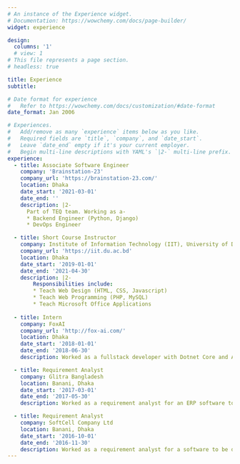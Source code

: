 ```yaml
---
# An instance of the Experience widget.
# Documentation: https://wowchemy.com/docs/page-builder/
widget: experience

design:
  columns: '1'
  # view: 1
# This file represents a page section.
# headless: true

title: Experience
subtitle:

# Date format for experience
#   Refer to https://wowchemy.com/docs/customization/#date-format
date_format: Jan 2006

# Experiences.
#   Add/remove as many `experience` items below as you like.
#   Required fields are `title`, `company`, and `date_start`.
#   Leave `date_end` empty if it's your current employer.
#   Begin multi-line descriptions with YAML's `|2-` multi-line prefix.
experience:
  - title: Associate Software Engineer
    company: 'Brainstation-23'
    company_url: 'https://brainstation-23.com/'
    location: Dhaka
    date_start: '2021-03-01'
    date_end: ''
    description: |2-
      Part of TEQ team. Working as a-
      * Backend Engineer (Python, Django)
      * DevOps Engineer

  - title: Short Course Instructor
    company: Institute of Information Technology (IIT), University of Dhaka
    company_url: 'https://iit.du.ac.bd'
    location: Dhaka
    date_start: '2019-01-01'
    date_end: '2021-04-30'
    description: |2-
        Responsibilities include:
        * Teach Web Design (HTML, CSS, Javascript)
        * Teach Web Programming (PHP, MySQL)
        * Teach Microsoft Office Applications
        
  - title: Intern
    company: FoxAI
    company_url: 'http://fox-ai.com/'
    location: Dhaka
    date_start: '2018-01-01'
    date_end: '2018-06-30'
    description: Worked as a fullstack developer with Dotnet Core and Angular. Developed a chatbot creating platform for Facebook pages.

  - title: Requirement Analyst
    company: Glitra Bangladesh
    location: Banani, Dhaka
    date_start: '2017-03-01'
    date_end: '2017-05-30'
    description: Worked as a requirement analyst for an ERP software to be developed for the Department of Military Lands & Cantonments, Mirpur DOHS

  - title: Requirement Analyst
    company: SoftCell Company Ltd
    location: Banani, Dhaka
    date_start: '2016-10-01'
    date_end: '2016-11-30'
    description: Worked as a requirement analyst for a software to be developed for a law firm- The Law Sanctuary, Bijoynagar
---
```

